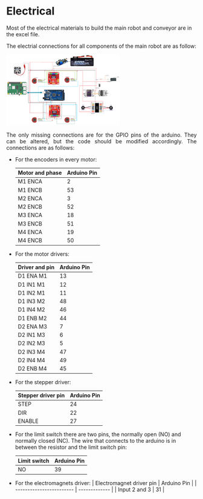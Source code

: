 # Electrical
Most of the electrical materials to build the main robot and conveyor are in the excel file.

The electrial connections for all components of the main robot are as follow:

<img
  src="main_robot_wiring_diagram.png"
  alt="Alt text"
  title="Optional title"
  style="display: inline-block; margin: 0 auto; max-width: 300px">
  
<p align="justify">The only missing connections are for the GPIO pins of the arduino. They can be altered, but the code should be modified accordingly. The connections are as follows: </p>
  
- For the encoders in every motor:

  | Motor and phase |  Arduino Pin  | 
  | --------------- | ------------- |
  |     M1 ENCA     |       2       |
  |     M1 ENCB     |       53      |
  |     M2 ENCA     |       3       |
  |     M2 ENCB     |       52      |
  |     M3 ENCA     |       18      |
  |     M3 ENCB     |       51      |
  |     M4 ENCA     |       19      |
  |     M4 ENCB     |       50      |

- For the motor drivers:

  |   Driver and pin  |  Arduino Pin  | 
  | ----------------- | ------------- |
  |     D1 ENA M1     |       13      |
  |     D1 IN1 M1     |       12      |
  |     D1 IN2 M1     |       11      |
  |     D1 IN3 M2     |       48      |
  |     D1 IN4 M2     |       46      |
  |     D1 ENB M2     |       44      |
  |     D2 ENA M3     |       7       |
  |     D2 IN1 M3     |       6       |
  |     D2 IN2 M3     |       5       |
  |     D2 IN3 M4     |       47      |
  |     D2 IN4 M4     |       49      |
  |     D2 ENB M4     |       45      |

- For the stepper driver:

  | Stepper driver pin |  Arduino Pin  | 
  | ------------------ | ------------- |
  |        STEP        |       24      |
  |        DIR         |       22      |
  |        ENABLE      |       27      |

- For the limit switch there are two pins, the normally open (NO) and normally closed (NC). The wire that connects to the arduino is in between the resistor and the limit switch pin:
 
  |   Limit switch     |  Arduino Pin  | 
  | ------------------ | ------------- |
  |        NO          |       39      |

- For the electromagnets driver:
  | Electromagnet driver pin |  Arduino Pin  | 
  | ------------------------ | ------------- |
  |      Input 2 and 3       |       31      |
